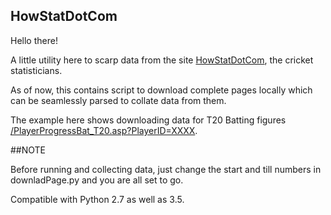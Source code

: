 ## HowStatDotCom


Hello there!

A little utility here to scarp data from the site [HowStatDotCom](http://www.howstat.com/cricket/home.asp), the cricket statisticians.

As of now, this contains script to download complete pages locally which can be seamlessly parsed to collate data from them. 

The example here shows downloading data for T20 Batting figures [/PlayerProgressBat_T20.asp?PlayerID=XXXX](http://www.howstat.com/cricket/Statistics/Players/PlayerProgressBat_T20.asp?PlayerID=3600).

##NOTE

Before running and collecting data, just change the start and till numbers in downladPage.py and you are all set to go.

Compatible with Python 2.7 as well as 3.5. 
